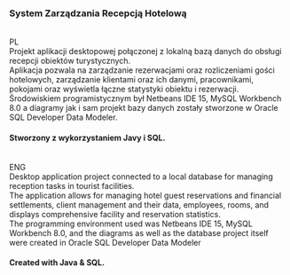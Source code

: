 <h3>System Zarządzania Recepcją Hotelową</h5>
<br>PL<br>
Projekt aplikacji desktopowej połączonej z lokalną bazą danych do obsługi recepcji obiektów turystycznych. <br>
Aplikacja pozwala na zarządzanie rezerwacjami oraz rozliczeniami gości hotelowych, zarządzanie klientami oraz ich danymi, pracownikami, pokojami oraz wyświetla łączne statystyki obiektu i rezerwacji. <br>
Środowiskiem programistycznym był Netbeans IDE 15, MySQL Workbench 8.0 a diagramy jak i sam projekt bazy danych zostały stworzone w Oracle SQL Developer Data Modeler.<br>
<h4>Stworzony z wykorzystaniem Javy i SQL.<br></h4>
<br>ENG
<br>Desktop application project connected to a local database for managing reception tasks in tourist facilities.
<br>The application allows for managing hotel guest reservations and financial settlements, client management and their data, employees, rooms, and displays comprehensive facility and reservation statistics.<br>
The programming environment used was Netbeans IDE 15, MySQL Workbench 8.0, and the diagrams as well as the database project itself were created in Oracle SQL Developer Data Modeler<br>
<h4>Created with Java & SQL.</h4>
